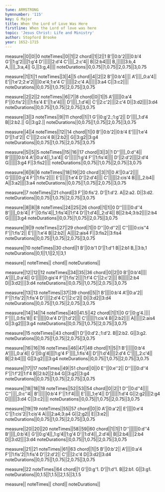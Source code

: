 ```yaml
---
tune: ARMSTRONG
hymnnumber: '115'
key: G Major
title: When the Lord of Love Was Here
firstline: When the Lord of love was here
topic: 'Jesus Christ: Life and Ministry'
author: Stopford Brooke
year: 1652-1715
---
```

measure||0||0||0
noteTimes||0||1||2
chord||1||2||1
B'||0:b'2||||0:b'4
G'||1:g'2||||1:g'4
D'||||||2:d'4
C'||||_2:c'4||
B||2:b4||||
B,||||||3:b,4
A,||||_3:a,4||
G,||3:g,4||||
noteDurations||0,0.75||1,0.75||2,0.75||3,0.75

measure||1||1||1
noteTimes||3||4||5
chord||4||2||2
B'||0:b'4||||
A'||||_0:a'4||
E'||1:e'2;2:e'2||||0:e'4;1:e'4
C'||||||2:c'4
A||||||3:a4
C||3:c2||||
noteDurations||0,0.75||1,0.75||2,0.75||3,0.75

measure||2||2||2
noteTimes||6||7||8
chord||0||1||5
A'||||||0:a'4
F'||0:fis'2||||1:fis'4
E'||1:e'4||||
D'||||_1:d'4||
C'||2:c'2||||2:c'4
D||3:d2||||3:d4
noteDurations||0,0.75||1,0.75||2,0.75||3,0.75

measure||3||3
noteTimes||9||11
chord||1||1
G'||0:g'2.;1:g'2||
D'||||_1:d'4
B||2:b2.||
G||3:g2.||
noteDurations||0,0.75||1,0.75||2,0.75||3,0.75

measure||4||4
noteTimes||12||14
chord||1||0
B'||0:b'2||0:b'4
E'||||1:e'4
D'||1:d'2||
C'||||2:cis'4
B||2:b2||
G||3:g2||3:g4
noteDurations||0,0.75||1,0.75||2,0.75||3,0.75

measure||5||5||5
noteTimes||15||16||17
chord||3||3||1
D''||||_0:d''4||
B'||||||0:b'4
A'||0:a'4||_1:a'4||
G'||||||1:g'4
F'||1:fis'4||||
D'||2:d'2||||2:d'4
G||||||3:g4
F||3:fis2||||
noteDurations||0,0.75||1,0.75||2,0.75||3,0.75

measure||6||6||6
noteTimes||18||19||20
chord||3||1||0
A'||0:a'2||||
G'||||||0:g'4
F'||1:fis'2||||
E'||||||1:e'4
D'||2:d'4||||
C'||||||2:cis'4
B||||_2:b4||
A||3:a2||||3:a4
noteDurations||0,0.75||1,0.75||2,0.75||3,0.75

measure||7
noteTimes||21
chord||3
F'||0:fis'2.
D'||1:d'2.
A||2:a2.
D||3:d2.
noteDurations||0,0.75||1,0.75||2,0.75||3,0.75

measure||8||8||8
noteTimes||24||25||26
chord||1||1||0
D''||||||0:d''4
B'||||_0:b'4||
F'||0:fis'4||_1:fis'4||1:f'4
D'||1:d'4||_2:d'4||
B||2:b4;3:b2||||2:b4
G||||||3:g4
noteDurations||0,0.75||1,0.75||2,0.75||3,0.75

measure||9||9
noteTimes||27||29
chord||1||0
D''||0:d''2||
C''||||0:cis''4
F'||1:fis'2||
E'||||1:e'4
B||2:b2||
A||||2:ais4
F||3:fis2||3:fis4
noteDurations||0,0.75||1,0.75||2,0.75||3,0.75

measure||10
noteTimes||30
chord||1
B'||0:b'1
D'||1:d'1
B||2:b1
B,||3:b,1
noteDurations||0,1||1,1||2,1||3,1

measure||
noteTimes||
chord||
noteDurations||

measure||12||12||12
noteTimes||34||35||36
chord||0||2||0
B'||0:b'4||||
A'||||_0:a'4||
G'||||||0:gis'4
F'||1:fis'2||||1:f'4
C'||2:c'2||||
B||||||2:b4
D||3:d2||||3:d4
noteDurations||0,0.75||1,0.75||2,0.75||3,0.75

measure||13||13
noteTimes||37||39
chord||5||1
B'||||0:b'4
A'||0:a'2||
F'||1:fis'2||1:fis'4
D'||||2:d'4
C'||2:c'2||
D||3:d2||3:d4
noteDurations||0,0.75||1,0.75||2,0.75||3,0.75

measure||14||14||14
noteTimes||40||41.5||42
chord||1||1||0
G'||0:g'4.||||
F'||||_0:fis'8||
E'||||||0:e'4
D'||1:d'2||||
C'||||||1:cis'4
B||2:b2||||
A||||||2:ais4
G||3:g2||||3:g4
noteDurations||0,0.75||1,0.75||2,0.75||3,0.75

measure||15
noteTimes||43
chord||1
D'||0:d'2.;1:d'2.
B||2:b2.
G||3:g2.
noteDurations||0,0.75||1,0.75||2,0.75||3,0.75

measure||16||16||16
noteTimes||46||47||48
chord||1||5||1
B'||||||0:b'4
A'||||_0:a'4||
G'||0:g'4||||1:g'4
F'||||_1:fis'4||
D'||1:d'4||||2:d'4
C'||||_2:c'4||
B||2:b4||||
G||3:g2||||3:g4
noteDurations||0,0.75||1,0.75||2,0.75||3,0.75

measure||17||17
noteTimes||49||51
chord||0||0
E''||0:e''2||
D''||||0:d''4
F'||1:f'2||1:f'4
B||2:b2||2:b4
G||3:g2||3:g4
noteDurations||0,0.75||1,0.75||2,0.75||3,0.75

measure||18||18||18
noteTimes||52||53||54
chord||0||2||1
D''||0:d''4||||
C''||||_0:c''4||
B'||||||0:b'4
F'||1:f'4||||
E'||||_1:e'4||
D'||||||1:d'4
G||2:g2||||2:g4
D||||||3:d4
C||3:c2||||
noteDurations||0,0.75||1,0.75||2,0.75||3,0.75

measure||19||19
noteTimes||55||57
chord||0||0
A'||0:a'2||
E'||||0:e'4
C'||1:cis'2||1:cis'4
A||||2:a4;3:a4
G||2:g2||
E||3:e2||
noteDurations||0,0.75||1,0.75||2,0.75||3,0.75

measure||20||20||20
noteTimes||58||59||60
chord||1||1||1
D''||||||0:d''4
B'||||_0:b'4||
G'||0:g'4||_1:g'4||1:g'4
D'||1:d'4||_2:d'4||
B||2:b4||||2:b4
D||3:d2||||3:d4
noteDurations||0,0.75||1,0.75||2,0.75||3,0.75

measure||21||21
noteTimes||61||63
chord||1||5
B'||0:b'2||
A'||||0:a'4
F'||1:fis'2||1:fis'4
D'||2:d'2||
C'||||2:c'4
D||3:d2||3:d4
noteDurations||0,0.75||1,0.75||2,0.75||3,0.75

measure||22
noteTimes||64
chord||1
G'||0:g'1.
D'||1:d'1.
B||2:b1.
G||3:g1.
noteDurations||0,1.5||1,1.5||2,1.5||3,1.5

measure||
noteTimes||
chord||
noteDurations||

